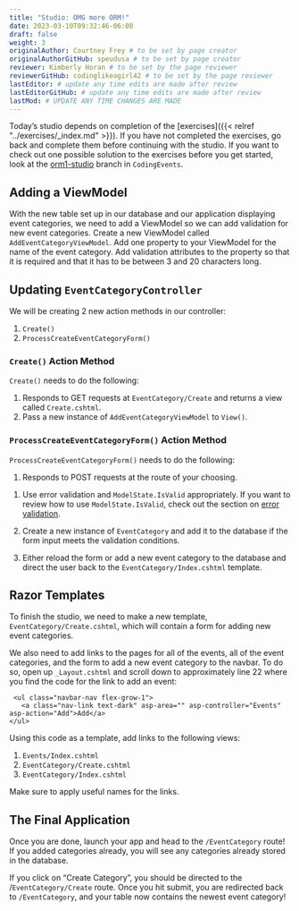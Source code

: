 ```yaml
---
title: "Studio: OMG more ORM!"
date: 2023-03-10T09:32:46-06:00
draft: false
weight: 3
originalAuthor: Courtney Frey # to be set by page creator
originalAuthorGitHub: speudusa # to be set by page creator
reviewer: Kimberly Horan # to be set by the page reviewer
reviewerGitHub: codinglikeagirl42 # to be set by the page reviewer
lastEditor: # update any time edits are made after review
lastEditorGitHub: # update any time edits are made after review
lastMod: # UPDATE ANY TIME CHANGES ARE MADE
---
```


Today’s studio depends on completion of the [exercises]({{< relref "../exercises/_index.md" >}}). If you have not completed the exercises, go back and complete them before continuing with the studio. If you want to check out one possible solution to the exercises before you get started, look at the [orm1-studio](https://github.com/LaunchCodeEducation/CodingEvents/tree/orm1-studio) branch in `CodingEvents`.

## Adding a ViewModel

With the new table set up in our database and our application displaying event categories, we need to add a ViewModel so we can add validation for new event categories. Create a new ViewModel called `AddEventCategoryViewModel`. Add one property to your ViewModel for the name of the event category. Add validation attributes to the property so that it is required and that it has to be between 3 and 20 characters long.

## Updating `EventCategoryController`

We will be creating 2 new action methods in our controller:

1. `Create()`
1. `ProcessCreateEventCategoryForm()`

### `Create()` Action Method

`Create()` needs to do the following:

1. Responds to GET requests at `EventCategory/Create` and returns a view called `Create.cshtml`.
1. Pass a new instance of `AddEventCategoryViewModel` to `View()`.


### `ProcessCreateEventCategoryForm()` Action Method

`ProcessCreateEventCategoryForm()` needs to do the following:

1. Responds to POST requests at the route of your choosing.

<!-- TODO: Link to ViewModel/Validation Chapter -->
1. Use error validation and `ModelState.IsValid` appropriately. If you want to review how to use `ModelState.IsValid`, check out the section on [error validation](LINK).

1. Create a new instance of `EventCategory` and add it to the database if the form input meets the validation conditions.

1. Either reload the form or add a new event category to the database and direct the user back to the `EventCategory/Index.cshtml` template.

## Razor Templates

To finish the studio, we need to make a new template, `EventCategory/Create.cshtml`, which will contain a form for adding new event categories.

We also need to add links to the pages for all of the events, all of the event categories, and the form to add a new event category to the navbar. To do so, open up `_Layout.cshtml` and scroll down to approximately line 22 where you find the code for the link to add an event:

```html{linenos=table,hl_lines=[],linenostart=22}
 <ul class="navbar-nav flex-grow-1">
   <a class="nav-link text-dark" asp-area="" asp-controller="Events" asp-action="Add">Add</a>
</ul>
```
Using this code as a template, add links to the following views:
1. `Events/Index.cshtml`
1. `EventCategory/Create.cshtml`
1. `EventCategory/Index.cshtml` 

Make sure to apply useful names for the links.

## The Final Application

Once you are done, launch your app and head to the `/EventCategory` route! If you added categories already, you will see any categories already stored in the database.

If you click on “Create Category”, you should be directed to the /`EventCategory/Create` route. Once you hit submit, you are redirected back to `/EventCategory`, and your table now contains the newest event category!




